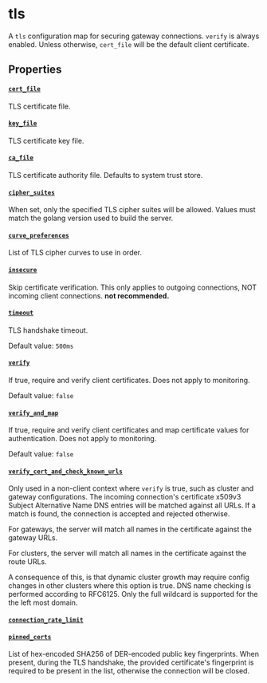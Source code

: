 # tls

A `tls` configuration map for securing gateway connections. `verify`
is always enabled. Unless otherwise, `cert_file` will be the default
client certificate.

## Properties

#### [`cert_file`](cert_file/README.md)

TLS certificate file.

#### [`key_file`](key_file/README.md)

TLS certificate key file.

#### [`ca_file`](ca_file/README.md)

TLS certificate authority file. Defaults to system trust store.

#### [`cipher_suites`](cipher_suites/README.md)

When set, only the specified TLS cipher suites will be allowed. Values must match the golang version used to build the server.

#### [`curve_preferences`](curve_preferences/README.md)

List of TLS cipher curves to use in order.

#### [`insecure`](insecure/README.md)

Skip certificate verification. This only applies to outgoing connections, NOT incoming client connections. **not recommended.**

#### [`timeout`](timeout/README.md)

TLS handshake timeout.

Default value: `500ms`

#### [`verify`](verify/README.md)

If true, require and verify client certificates. Does not apply to monitoring.

Default value: `false`

#### [`verify_and_map`](verify_and_map/README.md)

If true, require and verify client certificates and map certificate values for authentication. Does not apply to monitoring.

Default value: `false`

#### [`verify_cert_and_check_known_urls`](verify_cert_and_check_known_urls/README.md)

Only used in a non-client context where `verify` is true, such as cluster and gateway configurations.
The incoming connection's certificate x509v3 Subject Alternative Name DNS entries will be matched against
all URLs. If a match is found, the connection is accepted and rejected otherwise.

For gateways, the server will match all names in the certificate against the gateway URLs.

For clusters, the server will match all names in the certificate against the route URLs.

A consequence of this, is that dynamic cluster growth may require config changes in other clusters where this
option is true. DNS name checking is performed according to RFC6125. Only the full wildcard is supported for the
the left most domain.

#### [`connection_rate_limit`](connection_rate_limit/README.md)



#### [`pinned_certs`](pinned_certs/README.md)

List of hex-encoded SHA256 of DER-encoded public key fingerprints. When present, during the TLS handshake, the
provided certificate's fingerprint is required to be present in the list, otherwise the connection will be
closed.

